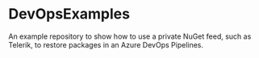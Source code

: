 # DevOpsExamples
An example repository to show how to use a private NuGet feed, such as Telerik, to restore packages in an Azure DevOps Pipelines.
